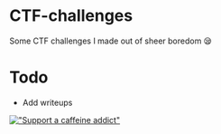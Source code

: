 # CTF-challenges
Some CTF challenges I made out of sheer boredom 😪

# Todo
- Add writeups

[!["Support a caffeine addict"](https://www.buymeacoffee.com/assets/img/custom_images/orange_img.png)](https://www.buymeacoffee.com/Pyrosec)
